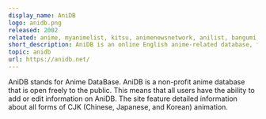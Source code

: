 ```yaml
---
display_name: AniDB
logo: anidb.png
released: 2002
related: anime, myanimelist, kitsu, animenewsnetwork, anilist, bangumi, annict, crunchyroll
short_description: AniDB is an online English anime-related database, forum, and tracker.
topic: anidb
url: https://anidb.net/
---
```

AniDB stands for Anime DataBase. AniDB is a non-profit anime database that is open freely to the public. This means that all users have the ability to add or edit information on AniDB. The site feature detailed information about all forms of CJK (Chinese, Japanese, and Korean) animation.